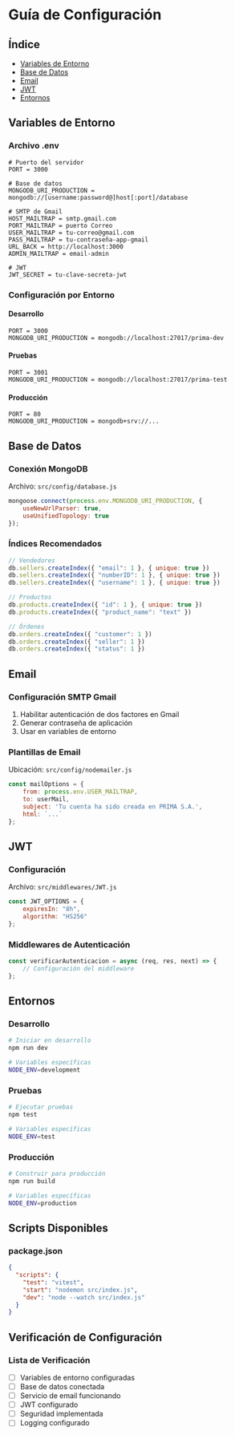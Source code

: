 # Guía de Configuración

## Índice
- [Variables de Entorno](#variables-de-entorno)
- [Base de Datos](#base-de-datos)
- [Email](#email)
- [JWT](#jwt)
- [Entornos](#entornos)

## Variables de Entorno

### Archivo .env
```plaintext
# Puerto del servidor
PORT = 3000

# Base de datos
MONGODB_URI_PRODUCTION = mongodb://[username:password@]host[:port]/database

# SMTP de Gmail
HOST_MAILTRAP = smtp.gmail.com
PORT_MAILTRAP = puerto Correo
USER_MAILTRAP = tu-correo@gmail.com
PASS_MAILTRAP = tu-contraseña-app-gmail
URL_BACK = http://localhost:3000
ADMIN_MAILTRAP = email-admin

# JWT
JWT_SECRET = tu-clave-secreta-jwt
```

### Configuración por Entorno

#### Desarrollo
```plaintext
PORT = 3000
MONGODB_URI_PRODUCTION = mongodb://localhost:27017/prima-dev
```

#### Pruebas
```plaintext
PORT = 3001
MONGODB_URI_PRODUCTION = mongodb://localhost:27017/prima-test
```

#### Producción
```plaintext
PORT = 80
MONGODB_URI_PRODUCTION = mongodb+srv://...
```

## Base de Datos

### Conexión MongoDB
Archivo: `src/config/database.js`
```javascript
mongoose.connect(process.env.MONGODB_URI_PRODUCTION, {
    useNewUrlParser: true,
    useUnifiedTopology: true
});
```

### Índices Recomendados
```javascript
// Vendedores
db.sellers.createIndex({ "email": 1 }, { unique: true })
db.sellers.createIndex({ "numberID": 1 }, { unique: true })
db.sellers.createIndex({ "username": 1 }, { unique: true })

// Productos
db.products.createIndex({ "id": 1 }, { unique: true })
db.products.createIndex({ "product_name": "text" })

// Órdenes
db.orders.createIndex({ "customer": 1 })
db.orders.createIndex({ "seller": 1 })
db.orders.createIndex({ "status": 1 })
```

## Email

### Configuración SMTP Gmail
1. Habilitar autenticación de dos factores en Gmail
2. Generar contraseña de aplicación
3. Usar en variables de entorno

### Plantillas de Email
Ubicación: `src/config/nodemailer.js`
```javascript
const mailOptions = {
    from: process.env.USER_MAILTRAP,
    to: userMail,
    subject: 'Tu cuenta ha sido creada en PRIMA S.A.',
    html: `...`
};
```

## JWT

### Configuración
Archivo: `src/middlewares/JWT.js`
```javascript
const JWT_OPTIONS = {
    expiresIn: "8h",
    algorithm: "HS256"
};
```

### Middlewares de Autenticación
```javascript
const verificarAutenticacion = async (req, res, next) => {
    // Configuración del middleware
};
```

## Entornos

### Desarrollo
```bash
# Iniciar en desarrollo
npm run dev

# Variables específicas
NODE_ENV=development
```

### Pruebas
```bash
# Ejecutar pruebas
npm test

# Variables específicas
NODE_ENV=test
```

### Producción
```bash
# Construir para producción
npm run build

# Variables específicas
NODE_ENV=production
```

## Scripts Disponibles

### package.json
```json
{
  "scripts": {
    "test": "vitest",
    "start": "nodemon src/index.js",
    "dev": "node --watch src/index.js"
  }
}
```


## Verificación de Configuración

### Lista de Verificación
- [ ] Variables de entorno configuradas
- [ ] Base de datos conectada
- [ ] Servicio de email funcionando
- [ ] JWT configurado
- [ ] Seguridad implementada
- [ ] Logging configurado
